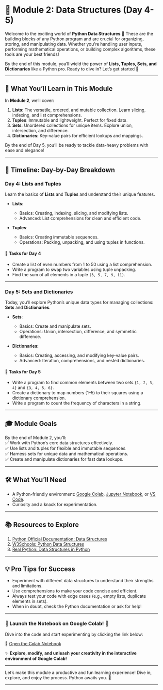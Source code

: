 # 🧩 **Module 2: Data Structures (Day 4-5)**  

Welcome to the exciting world of **Python Data Structures** 🌟 These are the building blocks of any Python program and are crucial for organizing, storing, and manipulating data. Whether you're handling user inputs, performing mathematical operations, or building complex algorithms, these tools are your best friends!  

By the end of this module, you’ll wield the power of **Lists, Tuples, Sets, and Dictionaries** like a Python pro. Ready to dive in? Let’s get started 🚀  

---

## 🌟 **What You’ll Learn in This Module**  

In **Module 2**, we’ll cover:  
1. **Lists**: The versatile, ordered, and mutable collection. Learn slicing, indexing, and list comprehensions.  
2. **Tuples**: Immutable and lightweight. Perfect for fixed data.  
3. **Sets**: Unordered collections for unique items. Explore union, intersection, and difference.  
4. **Dictionaries**: Key-value pairs for efficient lookups and mappings.  

By the end of Day 5, you’ll be ready to tackle data-heavy problems with ease and elegance!  

---

## 📅 **Timeline: Day-by-Day Breakdown**  

### **Day 4: Lists and Tuples**  
Learn the basics of **Lists** and **Tuples** and understand their unique features.  

- **Lists**:  
  - Basics: Creating, indexing, slicing, and modifying lists.  
  - Advanced: List comprehensions for clean and efficient code.  

- **Tuples**:  
  - Basics: Creating immutable sequences.  
  - Operations: Packing, unpacking, and using tuples in functions.  

#### 🎯 **Tasks for Day 4**  
- Create a list of even numbers from 1 to 50 using a list comprehension.  
- Write a program to swap two variables using tuple unpacking.  
- Find the sum of all elements in a tuple `(3, 5, 7, 9, 11)`.  

---

### **Day 5: Sets and Dictionaries**  
Today, you’ll explore Python’s unique data types for managing collections: **Sets** and **Dictionaries**.  

- **Sets**:  
  - Basics: Create and manipulate sets.  
  - Operations: Union, intersection, difference, and symmetric difference.  

- **Dictionaries**:  
  - Basics: Creating, accessing, and modifying key-value pairs.  
  - Advanced: Iteration, comprehensions, and nested dictionaries.  

#### 🎯 **Tasks for Day 5**  
- Write a program to find common elements between two sets `{1, 2, 3, 4}` and `{3, 4, 5, 6}`.  
- Create a dictionary to map numbers (1–5) to their squares using a dictionary comprehension.  
- Write a program to count the frequency of characters in a string.  

---

## 🎓 **Module Goals**  

By the end of Module 2, you’ll:  
✅ Work with Python’s core data structures effectively.  
✅ Use lists and tuples for flexible and immutable sequences.  
✅ Harness sets for unique data and mathematical operations.  
✅ Create and manipulate dictionaries for fast data lookups.  

---

## 🛠️ **What You’ll Need**  
- A Python-friendly environment: [Google Colab](https://colab.research.google.com/), [Jupyter Notebook](https://jupyter.org/), or [VS Code](https://code.visualstudio.com/).  
- Curiosity and a knack for experimentation.  

---

## 📚 **Resources to Explore**  
1. [Python Official Documentation: Data Structures](https://docs.python.org/3/tutorial/datastructures.html)  
2. [W3Schools: Python Data Structures](https://www.w3schools.com/python/python_lists.asp)  
3. [Real Python: Data Structures in Python](https://realpython.com/python-data-structures/)  

---

## 💡 **Pro Tips for Success**  
- Experiment with different data structures to understand their strengths and limitations.  
- Use comprehensions to make your code concise and efficient.  
- Always test your code with edge cases (e.g., empty lists, duplicate elements in sets).  
- When in doubt, check the Python documentation or ask for help!  

---

### 🚀 **Launch the Notebook on Google Colab!** 🌟  
Dive into the code and start experimenting by clicking the link below:

🔗 [Open the Colab Notebook]([https://colab.research.google.com/](https://colab.research.google.com/drive/1vE1zKJJ9JzK-qiRzVbFu5LqkKuMbOl8L?usp=sharing))  

✨ **Explore, modify, and unleash your creativity in the interactive environment of Google Colab!**  

---

Let’s make this module a productive and fun learning experience! Dive in, explore, and enjoy the process. Python awaits you. 🐍  

--- 
